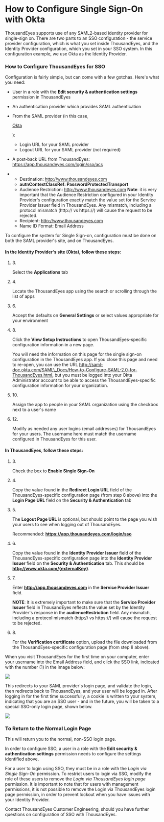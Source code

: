 # How to Configure Single Sign-On with Okta

ThousandEyes supports use of any SAML2-based identity provider for single-sign on. There are two parts to an SSO configuration - the service provider configuration, which is what you set inside ThousandEyes, and the Identity Provider configuration, which you set in your SSO system. In this configuration example, we use Okta as the Identity Provider.

### How to Configure ThousandEyes for SSO <a href="#how-to-configure-thousandeyes-for-sso" id="how-to-configure-thousandeyes-for-sso"></a>

Configuration is fairly simple, but can come with a few gotchas. Here's what you need:

* User in a role with the **Edit security & authentication settings** permission in ThousandEyes
* An authentication provider which provides SAML authentication
*   From the SAML provider (in this case,

    [Okta](http://www.okta.com/)

    ):

    * Login URL for your SAML provider
    * Logout URL for your SAML provider (not required)
* A post-back URL from ThousandEyes: https://app.thousandeyes.com/login/sso/acs
*
  * Destination: http://www.thousandeyes.com
  * **autnContextClassRef: PasswordProtectedTransport**
  * Audience Restriction: http://www.thousandeyes.com **Note**: it is very important that the Audience Restriction configured in your Identity Provider's configuration exactly match the value set for the Service Provider Issuer field in ThousandEyes. Any mismatch, including a protocol mismatch (http:// vs https://) will cause the request to be rejected.
  * Recipient: http://www.thousandeyes.com
  * Name ID Format: Email Address

To configure the system for Single Sign-on, configuration must be done on both the SAML provider's site, and on ThousandEyes.

#### In the Identity Provider's site (Okta), follow these steps: <a href="#in-the-identity-providers-site-okta-follow-these-steps" id="in-the-identity-providers-site-okta-follow-these-steps"></a>

1.  3\.

    Select the **Applications** tab
2.  4\.

    Locate the ThousandEyes app using the search or scrolling through the list of apps
3.  6\.

    Accept the defaults on **General Settings** or select values appropriate for your environment
4.  8\.

    Click the **View Setup Instructions** to open ThousandEyes-specific configuration information in a new page.

    You will need the information on this page for the single sign-on configuration in the ThousandEyes app. If you close this page and need to re-open, you can use the URL http://saml-doc.okta.com/SAML\_Docs/How-to-Configure-SAML-2.0-for-ThousandEyes.html, but you must be logged into your Okta Administrator account to be able to access the ThousandEyes-specific configuration information for your organization.
5.  10\.

    Assign the app to people in your SAML organization using the checkbox next to a user's name
6.  12\.

    Modify as needed any user logins (email addresses) for ThousandEyes for your users. The username here must match the username configured in ThousandEyes for this user.

#### In ThousandEyes, follow these steps: <a href="#in-thousandeyes-follow-these-steps" id="in-thousandeyes-follow-these-steps"></a>

1.  3\.

    Check the box to **Enable Single Sign-On**
2.  4\.

    Copy the value found in the **Redirect Login URL** field of the ThousandEyes-specific configuration page (from step 8 above) into the **Login Page URL** field on the **Security & Authentication** tab
3.  5\.

    The **Logout Page URL** is optional, but should point to the page you wish your users to see when logging out of ThousandEyes.

    Recommended: **https://app.thousandeyes.com/login/sso**
4.  6\.

    Copy the value found in the **Identity Provider Issuer** field of the ThousandEyes-specific configuration page into the **Identity Provider Issuer** field on the **Security & Authentication** tab. This should be **http://www.okta.com/{externalKey}**.
5.  7\.

    Enter **http://app.thousandeyes.com** in the **Service Provider Issuer** field.

    **NOTE**: It is extremely important to make sure that the **Service Provider Issuer** field in ThousandEyes reflects the value set by the Identity Provider's response in the **audienceRestriction** field. Any mismatch, including a protocol mismatch (http:// vs https://) will cause the request to be rejected.
6.  8\.

    For the **Verification certificate** option, upload the file downloaded from the ThousandEyes-specific configuration page (from step 8 above).

When you visit ThousandEyes for the first time on your computer, enter your username into the Email Address field, and click the SSO link, indicated with the number (1) in the image below:

![](https://2360053865-files.gitbook.io/\~/files/v0/b/gitbook-x-prod.appspot.com/o/spaces%2F-M4QARF6s57qxMrOHDTZ%2Fuploads%2Fgit-blob-0536d1ba6ebcf4ef2b91bb5d35946d658ffaa940%2Fproduct-documentation\_user-management\_how-to-configure-single-sign-on-with-okta-1.png?alt=media)

This redirects to your SAML provider's login page, and validate the login, then redirects back to ThousandEyes, and your user will be logged in. After logging in for the first time successfully, a cookie is written to your system, indicating that you are an SSO user - and in the future, you will be taken to a special SSO-only login page, shown below.

![](https://2360053865-files.gitbook.io/\~/files/v0/b/gitbook-x-prod.appspot.com/o/spaces%2F-M4QARF6s57qxMrOHDTZ%2Fuploads%2Fgit-blob-42c1d235781fe8be995743995faff7ba408643dd%2Fproduct-documentation\_user-management\_how-to-configure-single-sign-on-with-okta-2.png?alt=media)

### To Return to the Normal Login Page <a href="#to-return-to-the-normal-login-page" id="to-return-to-the-normal-login-page"></a>

This will return you to the normal, non-SSO login page.

In order to configure SSO, a user in a role with the **Edit security & authentication settings** permission needs to configure the settings identified above.

For a user to login using SSO, they must be in a role with the _Login via Single Sign-On_ permission. To restrict users to login via SSO, modify the role of these users to remove the _Login via ThousandEyes login page_ permission. It is important to note that for users with management permissions, it is not possible to remove the Login via ThousandEyes login page permission, in order to prevent lockout when you have issues with your Identity Provider.

Contact ThousandEyes Customer Engineering, should you have further questions on configuration of SSO with ThousandEyes.
